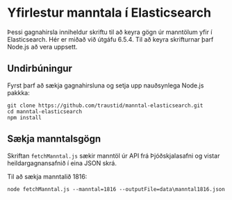 # Yfirlestur manntala í Elasticsearch

Þessi gagnahirsla inniheldur skriftu til að keyra gögn úr manntölum yfir í Elasticsearch. Hér er miðað við útgáfu 6.5.4. Til að keyra skrifturnar þarf Node.js að vera uppsett.

## Undirbúningur

Fyrst þarf að sækja gagnahirsluna og setja upp nauðsynlega Node.js pakkka:
```
git clone https://github.com/traustid/manntal-elasticsearch.git
cd manntal-elasticsearch
npm install
```

## Sækja manntalsgögn

Skriftan `fetchManntal.js` sækir manntöl úr API frá Þjóðskjalasafni og vistar heildargagnansafnið í eina JSON skrá.

Til að sækja manntalið 1816:

`node fetchManntal.js --manntal=1816 --outputFile=data\manntal1816.json`
